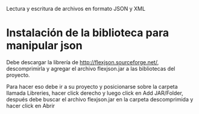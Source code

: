 Lectura y escritura de archivos en formato JSON y XML


# Instalación de la biblioteca para manipular json

Debe descargar la librería de http://flexjson.sourceforge.net/, descomprimirla y agregar el archivo flexjson.jar a las bibliotecas del proyecto. 

Para hacer eso debe ir a su proyecto y posicionarse sobre la carpeta llamada Libreries, hacer click derecho y luego click en Add JAR/Folder, después debe buscar el archivo flexjson.jar en la carpeta descomprimida y hacer click en Abrir
